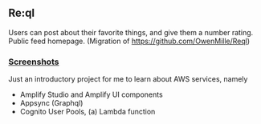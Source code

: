 ## Re:ql ##
Users can post about their favorite things, and give them a number rating. Public feed homepage. 
(Migration of https://github.com/OwenMille/Reql)

### [Screenshots](https://github.com/OwenMille/Reql/issues/1) ###

Just an introductory project for me to learn about AWS services, namely 
- Amplify Studio and Amplify UI components
- Appsync (Graphql)
- Cognito User Pools, (a) Lambda function

